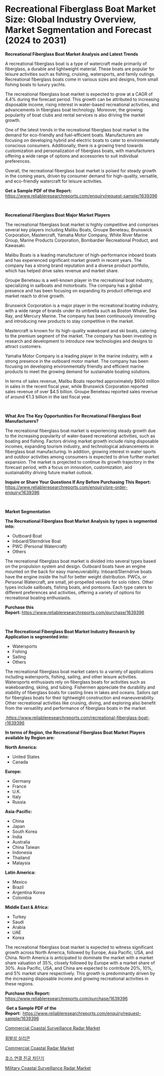 <p><h1>Recreational Fiberglass Boat Market Size: Global Industry Overview, Market Segmentation and Forecast (2024 to 2031)</h1></p><p><strong>Recreational Fiberglass Boat Market Analysis and Latest Trends</strong></p>
<p><p>A recreational fiberglass boat is a type of watercraft made primarily of fiberglass, a durable and lightweight material. These boats are popular for leisure activities such as fishing, cruising, watersports, and family outings. Recreational fiberglass boats come in various sizes and designs, from small fishing boats to luxury yachts.</p><p>The recreational fiberglass boat market is expected to grow at a CAGR of 4.4% during the forecast period. This growth can be attributed to increasing disposable income, rising interest in water-based recreational activities, and advancements in fiberglass boat technology. Moreover, the growing popularity of boat clubs and rental services is also driving the market growth.</p><p>One of the latest trends in the recreational fiberglass boat market is the demand for eco-friendly and fuel-efficient boats. Manufacturers are focusing on developing hybrid and electric boats to cater to environmentally conscious consumers. Additionally, there is a growing trend towards customization and personalization of fiberglass boats, with manufacturers offering a wide range of options and accessories to suit individual preferences.</p><p>Overall, the recreational fiberglass boat market is poised for steady growth in the coming years, driven by consumer demand for high-quality, versatile, and eco-friendly watercraft for leisure activities.</p></p>
<p><strong>Get a Sample PDF of the Report:&nbsp;</strong> <a href="https://www.reliableresearchreports.com/enquiry/request-sample/1639396">https://www.reliableresearchreports.com/enquiry/request-sample/1639396</a></p>
<p>&nbsp;</p>
<p><strong>Recreational Fiberglass Boat Major Market Players</strong></p>
<p><p>The recreational fiberglass boat market is highly competitive and comprises several key players including Malibu Boats, Groupe Beneteau, Brunswick Corporation, Mastercraft, Yamaha Motor Company, White River Marine Group, Marine Products Corporation, Bombardier Recreational Product, and Kawasaki.</p><p>Malibu Boats is a leading manufacturer of high-performance inboard boats and has experienced significant market growth in recent years. The company has a strong brand reputation and a diverse product portfolio, which has helped drive sales revenue and market share.</p><p>Groupe Beneteau is a well-known player in the recreational boat industry, specializing in sailboats and motorboats. The company has a global presence and has been focusing on expanding its product offerings and market reach to drive growth.</p><p>Brunswick Corporation is a major player in the recreational boating industry, with a wide range of brands under its umbrella such as Boston Whaler, Sea Ray, and Mercury Marine. The company has been continuously innovating and introducing new products to stay competitive in the market.</p><p>Mastercraft is known for its high-quality wakeboard and ski boats, catering to the premium segment of the market. The company has been investing in research and development to introduce new technologies and designs to attract customers.</p><p>Yamaha Motor Company is a leading player in the marine industry, with a strong presence in the outboard motor market. The company has been focusing on developing environmentally friendly and efficient marine products to meet the growing demand for sustainable boating solutions.</p><p>In terms of sales revenue, Malibu Boats reported approximately $600 million in sales in the recent fiscal year, while Brunswick Corporation reported sales revenue of over $4.5 billion. Groupe Beneteau reported sales revenue of around €1.3 billion in the last fiscal year.</p></p>
<p>&nbsp;</p>
<p><strong>What Are The Key Opportunities For Recreational Fiberglass Boat Manufacturers?</strong></p>
<p><p>The recreational fiberglass boat market is experiencing steady growth due to the increasing popularity of water-based recreational activities, such as boating and fishing. Factors driving market growth include rising disposable incomes, expanding tourism industry, and technological advancements in fiberglass boat manufacturing. In addition, growing interest in water sports and outdoor activities among consumers is expected to drive further market expansion. The market is projected to continue its growth trajectory in the forecast period, with a focus on innovation, customization, and sustainability driving future market outlook.</p></p>
<p><strong>Inquire or Share Your Questions If Any Before Purchasing This Report:</strong> <a href="https://www.reliableresearchreports.com/enquiry/pre-order-enquiry/1639396">https://www.reliableresearchreports.com/enquiry/pre-order-enquiry/1639396</a></p>
<p>&nbsp;</p>
<p><strong>Market Segmentation</strong></p>
<p><strong>The Recreational Fiberglass Boat Market Analysis by types is segmented into:</strong></p>
<p><ul><li>Outboard Boat</li><li>Inboard/Sterndrive Boat</li><li>PWC (Personal Watercraft)</li><li>Others</li></ul></p>
<p><p>The recreational fiberglass boat market is divided into several types based on the propulsion system and design. Outboard boats have an engine mounted on the back for easy maneuverability. Inboard/Sterndrive boats have the engine inside the hull for better weight distribution. PWCs, or Personal Watercraft, are small, jet-propelled vessels for solo riders. Other types include sailboats, fishing boats, and pontoons. Each type caters to different preferences and activities, offering a variety of options for recreational boating enthusiasts.</p></p>
<p><strong>Purchase this Report:&nbsp;</strong><a href="https://www.reliableresearchreports.com/purchase/1639396">https://www.reliableresearchreports.com/purchase/1639396</a></p>
<p>&nbsp;</p>
<p><strong>The Recreational Fiberglass Boat Market Industry Research by Application is segmented into:</strong></p>
<p><ul><li>Watersports</li><li>Fishing</li><li>Sailing</li><li>Others</li></ul></p>
<p><p>The recreational fiberglass boat market caters to a variety of applications including watersports, fishing, sailing, and other leisure activities. Watersports enthusiasts rely on fiberglass boats for activities such as wakeboarding, skiing, and tubing. Fishermen appreciate the durability and stability of fiberglass boats for casting lines in lakes and oceans. Sailors opt for fiberglass boats for their lightweight construction and maneuverability. Other recreational activities like cruising, diving, and exploring also benefit from the versatility and performance of fiberglass boats in the market.</p></p>
<p><a href="https://www.reliableresearchreports.com/recreational-fiberglass-boat-r1639396">&nbsp;https://www.reliableresearchreports.com/recreational-fiberglass-boat-r1639396</a></p>
<p><strong>In terms of Region, the Recreational Fiberglass Boat Market Players available by Region are:</strong></p>
<p>
    <p> <strong> North America: </strong>
        <ul>
            <li>United States</li>
            <li>Canada</li>
        </ul>
        </p> 
    <p> <strong> Europe: </strong>
        <ul>
            <li>Germany</li>
            <li>France</li>
            <li>U.K.</li>
            <li>Italy</li>
            <li>Russia</li>
        </ul>
        </p> 
    <p> <strong> Asia-Pacific: </strong>
        <ul>
            <li>China</li>
            <li>Japan</li>
            <li>South Korea</li>
            <li>India</li>
            <li>Australia</li>
            <li>China Taiwan</li>
            <li>Indonesia</li>
            <li>Thailand</li>
            <li>Malaysia</li>
        </ul>
        </p> 
    <p> <strong> Latin America: </strong>
        <ul>
            <li>Mexico</li>
            <li>Brazil</li>
            <li>Argentina Korea</li>
            <li>Colombia</li>
        </ul>
        </p> 
    <p> <strong> Middle East & Africa: </strong>
        <ul>
            <li>Turkey</li>
            <li>Saudi</li>
            <li>Arabia</li>
            <li>UAE</li>
            <li>Korea</li>
        </ul>
    </p>
    </p>
<p><p>The recreational fiberglass boat market is expected to witness significant growth across North America, followed by Europe, Asia Pacific, USA, and China. North America is anticipated to dominate the market with a market share valuation of 35%, closely followed by Europe with a market share of 30%. Asia Pacific, USA, and China are expected to contribute 20%, 10%, and 5% market share respectively. This growth is predominantly driven by the increasing disposable income and growing recreational activities in these regions.</p></p>
<p><strong>Purchase this Report: </strong><a href="https://www.reliableresearchreports.com/purchase/1639396">https://www.reliableresearchreports.com/purchase/1639396</a></p>
<p>&nbsp;<strong>Get a Sample PDF of the Report:&nbsp;&nbsp;</strong><a href="https://www.reliableresearchreports.com/enquiry/request-sample/1639396">https://www.reliableresearchreports.com/enquiry/request-sample/1639396</a></p>
<p><strong></strong></p>
<p><p><a href="https://github.com/ernidarwin455/Market-Research-Report-List-1/blob/main/commercial-coastal-surveillance-radar-market.md">Commercial Coastal Surveillance Radar Market</a></p><p><a href="https://github.com/risastia4/Market-Research-Report-List-2/blob/main/992781269669.md">휘발성 실리콘</a></p><p><a href="https://github.com/rakibtthstu9900/Market-Research-Report-List-1/blob/main/commercial-coastal-radar-market.md">Commercial Coastal Radar Market</a></p><p><a href="https://github.com/ThomasElmes2022/Market-Research-Report-List-2/blob/main/736043769670.md">호스 연결 진공 차단기</a></p><p><a href="https://github.com/LiamDavis60/Market-Research-Report-List-2/blob/main/military-coastal-surveillance-radar-market.md">Military Coastal Surveillance Radar Market</a></p></p>